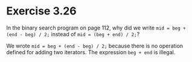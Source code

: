 Exercise 3.26
=============

In the binary search program on page 112, why did we write `mid = beg + (end - beg) / 2;` instead of `mid = (beg + end) / 2;`?

We wrote `mid = beg + (end - beg) / 2;` because there is no operation defined for adding two iterators. The expression `beg + end` is illegal.

